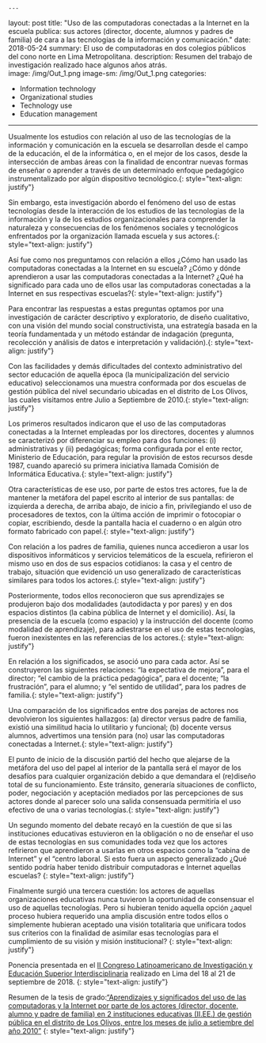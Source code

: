     --- 
layout: post
title: "Uso de las computadoras conectadas a la Internet en la escuela publica: sus actores (director, docente, alumnos y padres de familia) de cara a las tecnologías de la información y comunicación."
date: 2018-05-24
summary: El uso de computadoras en dos colegios públicos del cono norte en Lima Metropolitana. 
description: Resumen del trabajo de investigación realizado hace algunos años atrás.  
image: /img/Out_1.png
image-sm: /img/Out_1.png
categories:
- Information technology
- Organizational studies
- Technology use
- Education management
--- 

Usualmente los estudios con relación al uso de las tecnologías de la información y comunicación en la escuela se desarrollan desde el campo de la educación, el de la informática o, en el mejor de los casos, desde la intersección de ambas áreas con la finalidad de encontrar nuevas formas de enseñar o aprender a través de un determinado enfoque pedagógico instrumentalizado por algún dispositivo tecnológico.{: style="text-align: justify"}

Sin embargo, esta investigación abordo el fenómeno del uso de estas tecnologías desde la interacción de los estudios de las tecnologías de la información y la de los estudios organizacionales para comprender la naturaleza y consecuencias de los fenómenos sociales y tecnológicos enfrentados por la organización llamada escuela y sus actores.{: style="text-align: justify"}

Así fue como nos preguntamos con relación a ellos ¿Cómo han usado las computadoras conectadas a la Internet en su escuela? ¿Cómo y dónde aprendieron a usar las computadoras conectadas a la Internet? ¿Qué ha significado para cada uno de ellos usar las computadoras conectadas a la Internet en sus respectivas escuelas?{: style="text-align: justify"}

Para encontrar las respuestas a estas preguntas optamos por una investigación de carácter descriptivo y exploratorio, de diseño cualitativo, con una visión del mundo social constructivista, una estrategía basada en la teoría fundamentada y un método estándar de indagación (pregunta, recolección y análisis de datos e interpretación y validación).{: style="text-align: justify"}

Con las facilidades y demás dificultades del contexto administrativo del sector educación de aquella época (la municipalización del servicio educativo) seleccionamos una muestra conformada por dos escuelas de gestión pública del nivel secundario ubicadas en el distrito de Los Olivos, las cuales visitamos entre Julio a Septiembre de 2010.{: style="text-align: justify"}

Los primeros resultados indicaron que el uso de las computadoras conectadas a la Internet empleadas por los directores, docentes y alumnos se caracterizó por diferenciar su empleo para dos funciones: (i) administrativas y (ii) pedagógicas; forma configurada por el ente rector, Ministerio de Educación, para regular la provisión de estos recursos desde 1987, cuando apareció su primera iniciativa llamada Comisión de Informática Educativa.{: style="text-align: justify"} 

Otra características de ese uso, por parte de estos tres actores, fue la de mantener la metáfora del papel escrito al interior de sus pantallas: de izquierda a derecha, de arriba abajo, de inicio a fin, privilegiando el uso de procesadores de textos, con la última acción de imprimir o fotocopiar o copiar, escribiendo, desde la pantalla hacia el cuaderno o en algún otro formato fabricado con papel.{: style="text-align: justify"} 

Con relación a los padres de familia, quienes nunca accedieron a usar los dispositivos informáticos y servicios telemáticos de la escuela, refirieron el mismo uso en dos de sus espacios cotidianos: la casa y el centro de trabajo, situación que evidenció un uso generalizado de características similares para todos los actores.{: style="text-align: justify"}

Posteriormente, todos ellos reconocieron que sus aprendizajes se produjeron bajo dos modalidades (autodidacta y por pares) y en dos espacios distintos (la cabina pública de Internet y el domicilio). Así, la presencia de la escuela (como espacio) y la instrucción del docente (como modalidad de aprendizaje), para adiestrarse en el uso de estas tecnologías, fueron inexistentes en las referencias de los actores.{: style="text-align: justify"}

En relación a los significados, se asoció uno para cada actor. Así se construyeron las siguientes relaciones: “la expectativa de mejora”, para el director; “el cambio de la práctica pedagógica”, para el docente; “la frustración”, para el alumno; y “el sentido de utilidad”, para los padres de familia.{: style="text-align: justify"}

Una comparación de los significados entre dos parejas de actores nos devolvieron los siguientes hallazgos: (a) director versus padre de familia, existió una similitud hacia lo utilitario y funcional; (b) docente versus alumnos, advertimos una tensión para (no) usar las computadoras conectadas a Internet.{: style="text-align: justify"} 

El punto de inicio de la discusión partió del hecho que alejarse de la metáfora del uso del papel al interior de la pantalla será el mayor de los desafíos para cualquier organización debido a que demandara el (re)diseño total de su funcionamiento. Este tránsito, generaría situaciones de conflicto, poder, negociación y aceptación mediados por las percepciones de sus actores donde al parecer solo una salida consensuada permitiría el uso efectivo de una o varias tecnologías.{: style="text-align: justify"} 

Un segundo momento del debate recayó en la cuestión de que si las instituciones educativas estuvieron en la obligación o no de enseñar el uso de estas tecnologías en sus comunidades toda vez que los actores refirieron que aprendieron a usarlas en otros espacios como la “cabina de Internet” y el “centro laboral. Si esto fuera un aspecto generalizado ¿Qué sentido podría haber tenido distribuir computadoras e Internet aquellas escuelas? {: style="text-align: justify"}

Finalmente surgió una tercera cuestión: los actores de aquellas organizaciones educativas nunca tuvieron la oportunidad de consensuar el uso de aquellas tecnologías. Pero si hubieran tenido aquella opción ¿aquel proceso hubiera requerido una amplia discusión entre todos ellos o simplemente hubieran aceptado una visión totalitaria que unificara todos sus criterios con la finalidad de asimilar esas tecnologías para el cumplimiento de su visión y misión institucional? {: style="text-align: justify"}

Ponencia presentada en el [II Congreso Latinoamericano de Investigación y Educación Superior Interdisciplinaria]("http://congreso.pucp.edu.pe/iei/") realizado en Lima del 18 al 21 de septiembre de 2018. {: style="text-align: justify"}

Resumen de la tesis de grado:[“Aprendizajes y significados del uso de las computadoras y la Internet por parte de los actores (director, docente, alumno y padre de familia) en 2 instituciones educativas (II.EE.) de gestión pública en el distrito de Los Olivos, entre los meses de julio a setiembre del año 2010”](http://bit.ly/2IVl3Pe)
{: style="text-align: justify"}

